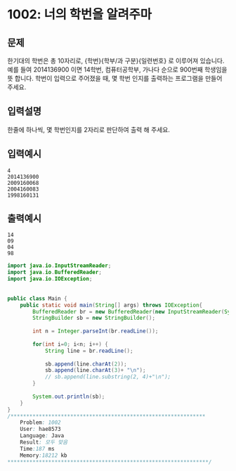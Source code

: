 # 1002: 너의 학번을 알려주마

## 문제
한기대의 학번은 총 10자리로, {학번}{학부/과 구분}{일련번호} 로 이루어져 있습니다. 예를 들여 2014136900 이면 14학번, 컴퓨터공학부, 가나다 순으로 900번째 학생임을 뜻 합니다.
학번이 입력으로 주어졌을 때, 몇 학번 인지를 출력하는 프로그램을 만들어 주세요.
## 입력설명
한줄에 하나씩, 몇 학번인지를 2자리로 판단하여 출력 해 주세요.

## 입력예시
```
4
2014136900
2009160068
2004160083
1998160131
```
## 출력예시
```
14
09
04
98
```


```java
import java.io.InputStreamReader;
import java.io.BufferedReader;
import java.io.IOException;
 
       
public class Main {
    public static void main(String[] args) throws IOException{
        BufferedReader br = new BufferedReader(new InputStreamReader(System.in));
        StringBuilder sb = new StringBuilder();
         
        int n = Integer.parseInt(br.readLine());
         
        for(int i=0; i<n; i++) {
            String line = br.readLine();
             
            sb.append(line.charAt(2));
            sb.append(line.charAt(3)+ "\n");
            // sb.append(line.substring(2, 4)+"\n");
        }
         
        System.out.println(sb);
    }
}
/**************************************************************
    Problem: 1002
    User: hae8573
    Language: Java
    Result: 모두 맞음
    Time:187 ms
    Memory:18212 kb
****************************************************************/
```
